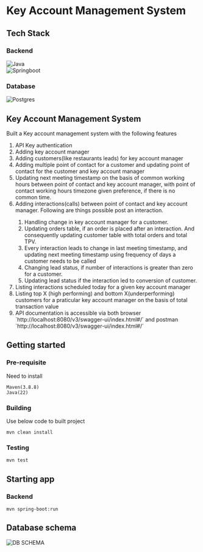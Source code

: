 # Key Account Management System

## Tech Stack


### Backend
<p align="left">
 <img alt="Java" src="https://img.shields.io/badge/Java-ED8B00?style=for-the-badge&logo=openjdk&logoColor=white"/></br>
 <img alt="Springboot" src="https://img.shields.io/badge/SpringBoot-6DB33F?style=flat-square&logo=Spring&logoColor=white"/> 
</p>

### Database
<p align="left">
<img alt="Postgres" src ="https://img.shields.io/badge/-SQL-000?&logo=MySQL&logoColor=4479A1"/> 
</p>

## Key Account Management System
Built a Key account management system with the following features

<ol>
<li> API Key authentication </li>
<li> Adding key account manager</li> 
<li> Adding customers(like restaurants leads) for key account manager</li> 
<li> Adding multiple point of contact for a customer and updating point of contact for the customer and key account manager</li> 
<li>Updating next meeting timestamp on the basis of common working hours between point of contact and key account manager, with point of contact working hours timezone given preference, if there is no common time.
<li> Adding interactions(calls) between point of contact and key account manager. Following are things possible post an interaction.</li> 
 <ol>
  <li> Handling change in key account manager for a customer.
   <li> Updating orders table, if an order is placed after an interaction. And consequently updating customer table with total orders and total TPV.</li>
     <li>Every interaction leads to change in last meeting timestamp, and updating next meeting timestamp using frequency of days a customer needs to be called</li>
  <li> Changing lead status, if number of interactions is greater than zero for a customer.
   <li> Updating lead status if the interaction led to conversion of customer.
 </ol> 
<li>Listing interactions scheduled today for a given key account manager</li> 
<li>Listing top X (high performing) and bottom X(underperforming) customers for a praticular key account manager on the basis of total transaction value</li> 
<li>API documentation is accessible via both browser `http://localhost:8080/v3/swagger-ui/index.html#/` and postman `http://localhost:8080/v3/swagger-ui/index.html#/` </li>
</ol>

## Getting started 


### Pre-requisite

Need to install 
```
Maven(3.8.8)
Java(22)
```
### Building
Use below code to built project
```
mvn clean install
```

### Testing
```
mvn test
```

## Starting app 
### Backend 
```
mvn spring-boot:run
```

## Database schema
<img src="https://github.com/user-attachments/assets/595831ba-871a-47d4-86f6-841f1174ca78" alt="DB SCHEMA" align="center">

